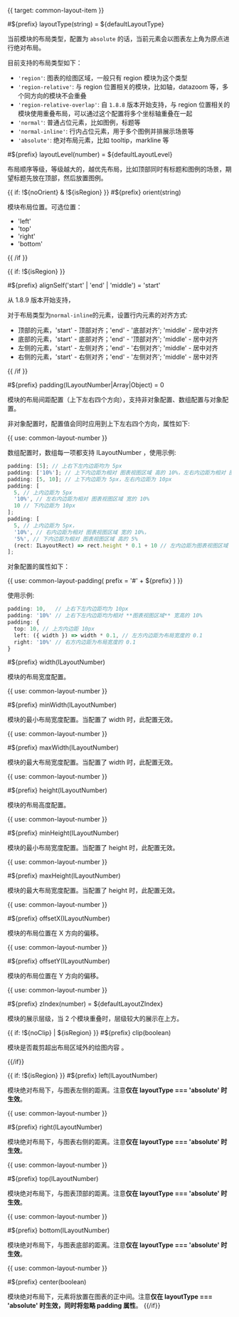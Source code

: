 {{ target: common-layout-item }}

<!-- ILayoutItemSpec -->

#${prefix} layoutType(string) = ${defaultLayoutType}

当前模块的布局类型，配置为 `absolute` 的话，当前元素会以图表左上角为原点进行绝对布局。

目前支持的布局类型如下：

- `'region'`: 图表的绘图区域，一般只有 region 模块为这个类型
- `'region-relative'`: 与 region 位置相关的模块，比如轴，datazoom 等，多个同方向的模块不会重叠
- `'region-relative-overlap'`: 自 `1.8.8` 版本开始支持，与 region 位置相关的模块使用重叠布局，可以通过这个配置将多个坐标轴重叠在一起
- `'normal'`: 普通占位元素，比如图例，标题等
- `'normal-inline'`: 行内占位元素，用于多个图例并排展示场景等
- `'absolute'`: 绝对布局元素，比如 tooltip，markline 等

#${prefix} layoutLevel(number) = ${defaultLayoutLevel}

布局顺序等级，等级越大的，越优先布局，比如顶部同时有标题和图例的场景，期望标题先放在顶部，然后放置图例。

{{ if: !${noOrient} & !${isRegion} }}
#${prefix} orient(string)

模块布局位置。可选位置：

- 'left'
- 'top'
- 'right'
- 'bottom'

{{ /if }}

{{ if: !${isRegion} }}

#${prefix} alignSelf('start' | 'end' | 'middle') = 'start'

从 1.8.9 版本开始支持，

对于布局类型为`normal-inline`的元素，设置行内元素的对齐方式:

- 顶部的元素，'start' - 顶部对齐；'end' - '底部对齐'; 'middle' - 居中对齐
- 底部的元素，'start' - 底部对齐；'end' - '顶部对齐'; 'middle' - 居中对齐
- 左侧的元素，'start' - 左侧对齐；'end' - '右侧对齐'; 'middle' - 居中对齐
- 右侧的元素，'start' - 右侧对齐；'end' - '左侧对齐'; 'middle' - 居中对齐

{{ /if }}

#${prefix} padding(ILayoutNumber|Array|Object) = 0

模块的布局间距配置（上下左右四个方向），支持非对象配置、数组配置与对象配置。

非对象配置时，配置值会同时应用到上下左右四个方向，属性如下:

{{ use: common-layout-number }}

数组配置时，数组每一项都支持 ILayoutNumber ，使用示例:

```ts
padding: [5]; // 上右下左内边距均为 5px
padding: ['10%']; // 上下内边距为相对 图表视图区域 高的 10%，左右内边距为相对 图表视图区域 宽的 10%
padding: [5, 10]; // 上下内边距为 5px，左右内边距为 10px
padding: [
  5, // 上内边距为 5px
  '10%', // 左右内边距为相对 图表视图区域 宽的 10%
  10 // 下内边距为 10px
];
padding: [
  5, // 上内边距为 5px，
  '10%', // 右内边距为相对 图表视图区域 宽的 10%，
  '5%', // 下内边距为相对 图表视图区域 高的 5%
  (rect: ILayoutRect) => rect.height * 0.1 + 10 // 左内边距为图表视图区域 高的 0.1 + 10
];
```

对象配置的属性如下：

{{ use: common-layout-padding(
  prefix = '#' + ${prefix}
) }}

使用示例:

```ts
padding: 10,   // 上右下左内边距均为 10px
padding: '10%' // 上右下左内边距均为相对 **图表视图区域** 宽高的 10%
padding: {
  top: 10, // 上方内边距 10px
  left: ({ width }) => width * 0.1, // 左方内边距为布局宽度的 0.1
  right: '10%' // 右方内边距为布局宽度的 0.1
}
```

#${prefix} width(ILayoutNumber)

模块的布局宽度配置。

{{ use: common-layout-number }}

#${prefix} minWidth(ILayoutNumber)

模块的最小布局宽度配置。当配置了 width 时，此配置无效。

{{ use: common-layout-number }}

#${prefix} maxWidth(ILayoutNumber)

模块的最大布局宽度配置。当配置了 width 时，此配置无效。

{{ use: common-layout-number }}

#${prefix} height(ILayoutNumber)

模块的布局高度配置。

{{ use: common-layout-number }}

#${prefix} minHeight(ILayoutNumber)

模块的最小布局宽度配置。当配置了 height 时，此配置无效。

{{ use: common-layout-number }}

#${prefix} maxHeight(ILayoutNumber)

模块的最大布局宽度配置。当配置了 height 时，此配置无效。

{{ use: common-layout-number }}

#${prefix} offsetX(ILayoutNumber)

模块的布局位置在 X 方向的偏移。

{{ use: common-layout-number }}

#${prefix} offsetY(ILayoutNumber)

模块的布局位置在 Y 方向的偏移。

{{ use: common-layout-number }}

#${prefix} zIndex(number) = ${defaultLayoutZIndex}

模块的展示层级，当 2 个模块重叠时，层级较大的展示在上方。

{{ if: !${noClip} | ${isRegion} }}
#${prefix} clip(boolean)

模块是否裁剪超出布局区域外的绘图内容 。

{{/if}}

{{ if: !${isRegion} }}
#${prefix} left(ILayoutNumber)

模块绝对布局下，与图表左侧的距离。注意**仅在 layoutType === 'absolute' 时生效**。

{{ use: common-layout-number }}

#${prefix} right(ILayoutNumber)

模块绝对布局下，与图表右侧的距离。注意**仅在 layoutType === 'absolute' 时生效**。

{{ use: common-layout-number }}

#${prefix} top(ILayoutNumber)

模块绝对布局下，与图表顶部的距离。注意**仅在 layoutType === 'absolute' 时生效**。

{{ use: common-layout-number }}

#${prefix} bottom(ILayoutNumber)

模块绝对布局下，与图表底部的距离。注意**仅在 layoutType === 'absolute' 时生效**。

{{ use: common-layout-number }}

#${prefix} center(boolean)

模块绝对布局下，元素将放置在图表的正中间。注意**仅在 layoutType === 'absolute' 时生效，同时将忽略 padding 属性**。
{{/if}}
